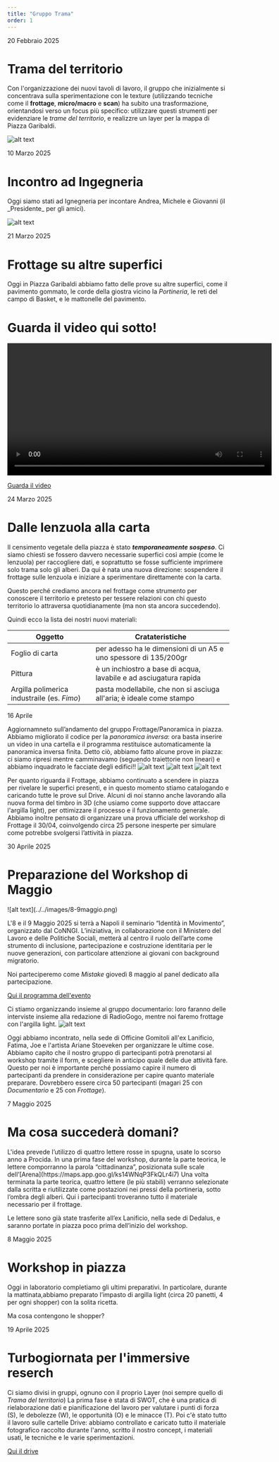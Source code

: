 ```yaml
---
title: "Gruppo Trama"
order: 1
---
```






<p class="post-date">20 Febbraio 2025</p>
<h1 class="title">Trama del territorio</h1>



Con l'organizzazione dei nuovi tavoli di lavoro, il gruppo che inizialmente si concentrava sulla sperimentazione con le texture  (utilizzando tecniche come il __frottage__, __micro/macro__ e __scan__) ha subito una trasformazione, orientandosi verso un focus più specifico: utilizzare questi strumenti per evidenziare le _trame del territorio_, e realizzre un layer per la mappa di Piazza Garibaldi. 

![alt text](../../images/lista.jpg)





<p class="post-date">10 Marzo 2025</p>
<h1 class="title">Incontro ad Ingegneria</h1>
Oggi siamo stati ad Ignegneria per incontare Andrea, Michele e Giovanni (il _Presidente_ per gli amici). 

![alt text](../../images/Ingegneria.jpg) 


<p class="post-date">21 Marzo 2025</p>
<h1 class="title">Frottage su altre superfici</h1>

Oggi in Piazza Garibaldi abbiamo fatto delle prove su altre superfici, come il pavimento gommato, le corde della giostra vicino la _Portineria_, le reti del campo di Basket, e le mattonelle del pavimento.



<!DOCTYPE html>
<html lang="it">
<head>
  <meta charset="UTF-8">
  <title>Video di prova</title>
</head>
<body>

  <h1>Guarda il video qui sotto!</h1>

  <video width="600" controls>
    <source src="video/videofrtottage.mp4" type="video/mp4">
    Il tuo browser non supporta il tag video.
  </video>

</body>
</html>

[Guarda il video](video/videofrtottage.mp4)


<p class="post-date">24 Marzo 2025</p>
<h1 class="title">Dalle <strong>lenzuola</strong> alla <strong>carta</strong></h1>


Il censimento vegetale della piazza è stato __*temporaneamente sospeso*__. 
Ci siamo chiesti se fossero davvero necessarie superfici così ampie (come le lenzuola) per raccogliere dati, e soprattutto se fosse sufficiente imprimere solo trama solo gli alberi.
Da qui è nata una nuova direzione: sospendere il frottage sulle lenzuola e iniziare a sperimentare direttamente con la carta.

Questo perché crediamo ancora nel frottage come strumento per conoscere il territorio e pretesto per tessere relazioni con chi questo territorio lo attraversa quotidianamente (ma non sta ancora succedendo).

Quindi ecco la lista dei nostri nuovi materiali: 

| Oggetto      | Cratateristiche |
| ----------- | ----------- |
| Foglio di carta      | per adesso ha le dimensioni di un A5 e uno spessore di 135/200gr      |
| Pittura   | è un inchiostro a base di acqua, lavabile e ad asciugatura rapida |
| Argilla polimerica industraile (es. _Fimo_) | pasta modellabile, che non si asciuga all'aria; è ideale come stampo |







<p class="post-date">16 Aprile</p>

Aggiornamneto sull’andamento del gruppo Frottage/Panoramica in piazza. 
Abbiamo migliorato il codice per la _panoramica inversa_: ora basta inserire un video in una cartella e il programma restituisce automaticamente la panoramica inversa finita. 
Detto ciò, abbiamo fatto alcune prove in piazza: ci siamo ripresi mentre camminavamo (seguendo traiettorie non lineari) e abbiamo inquadrato le facciate degli edifici!!
![alt text](../../images/panoramicagiostra.jpg)
![alt text](<../../images/panorama_inverse copia 18.jpg>)
![alt text](../../images/panoramicaparcheggio.jpg)

Per quanto riguarda il Frottage, abbiamo continuato a scendere in piazza per rivelare le superfici presenti, e in questo momento stiamo catalogando e caricando tutte le prove sul Drive. Alcuni di noi stanno anche lavorando alla nuova forma del timbro in 3D (che usiamo come supporto dove attaccare l'argilla light), per ottimizzare il processo e il funzionamento generale. Abbiamo inoltre pensato di organizzare una prova ufficiale del workshop di Frottage il 30/04, coinvolgendo circa 25 persone inesperte per simulare come potrebbe svolgersi l’attività in piazza.


<p class="post-date">30 Aprile 2025</p>
<h1 class="title">Preparazione del Workshop di Maggio</strong></h1>
![alt text](../../images/8-9maggio.png)


L'8 e il 9 Maggio 2025 si terrà a Napoli il seminario “Identità in Movimento”, organizzato dal CoNNGI.
L’iniziativa, in collaborazione con il Ministero del Lavoro e delle Politiche Sociali, metterà al centro il ruolo dell’arte come strumento di inclusione, partecipazione e costruzione identitaria per le nuove generazioni, con particolare attenzione ai giovani con background migratorio.

Noi parteciperemo come _Mistake_ giovedì 8 maggio al panel dedicato alla partecipazione. 

[Qui il programma dell'evento](https://www.coopdedalus.it/evento/protagonisti-le-nuove-generazioni-italiane-si-raccontano-ix-edizione/)

Ci stiamo organizzando insieme al gruppo documentario: loro faranno delle interviste insieme alla redazione di RadioGogo, mentre noi faremo frottage con l'argilla light.
![alt text](../../images/descrizione.png)

Oggi abbiamo incontrato, nella sede di Officine Gomitoli all'ex Lanificio, Fatima, Joe e l'artista Ariane Stoeveken per organizzare le ultime cose.
Abbiamo capito che il nostro gruppo di partecipanti potrà prenotarsi al workshop tramite il form, e scegliere in anticipo quale delle due attività fare. 
Questo per noi è importante perché possiamo capire il numero di partecipanti da prendere in considerazione per capire quanto materiale preparare.
Dovrebbero essere circa 50 partecipanti (magari 25 con _Documentario_ e 25 con _Frottage_). 

<p class="post-date">7 Maggio 2025</p>
<h1 class="title">Ma cosa succederà domani?</strong></h1>
L'idea prevede l’utilizzo di quattro lettere rosse in spugna, usate lo scorso anno a Procida. 
In una prima fase del workshop, durante la parte teorica, le lettere comporranno la parola “cittadinanza”, posizionata sulle scale dell’[Arena](https://maps.app.goo.gl/ks14WNqP3FkQLr4i7)
Una volta terminata la parte teorica, quattro lettere (le più stabili) verranno selezionate dalla scritta e riutilizzate come postazioni nei pressi della portineria, sotto l’ombra degli alberi. Qui i partecipanti troveranno tutto il materiale necessario per il frottage.

Le lettere sono già state trasferite all’ex Lanificio, nella sede di Dedalus, e saranno portate in piazza poco prima dell’inizio del workshop.



<p class="post-date">8 Maggio 2025</p>
<h1 class="title">Workshop in piazza</strong></h1>

Oggi in laboratorio completiamo gli ultimi preparativi. In particolare, durante la mattinata,abbiamo preparato l’impasto di argilla light (circa 20 panetti, 4 per ogni shopper)
con la solita ricetta.  



Ma cosa contengono le shopper?



<p class="post-date">19 Aprile 2025</p>
<h1 class="title">Turbogiornata per l'immersive reserch</strong></h1>

Ci siamo divisi in gruppi, ognuno con il proprio Layer (noi sempre quello di _Trama del territorio_)
La prima fase è stata di SWOT, che è una pratica di rielaborazione dati e pianificazione del lavoro per valutare i punti di forza (S), le debolezze (W), le opportunità (O) e le minacce (T).
Poi c'è stato tutto il lavoro sulle cartelle Drive: abbiamo controllato e caricato tutto il materiale fotografico raccolto durante l'anno, scritto il nostro concept, i materiali usati, le tecniche e le varie sperimentazioni. 

[Qui il drive](https://drive.google.com/drive/folders/16OfVmQJghyTqqmana7EKatjnMq1Z8fsN?fbclid=IwY2xjawKfIDVleHRuA2FlbQIxMABicmlkETBxTUJoSlJnOHdHc0Z3SXY1AR7Ng1w2HSpy_eLXU-5W-e47g6BDWOD0fl0pj8ad9fANkS1OKAx7NxqDeUfymA_aem_b88DKaEcEwaLgy5KLQvkxA)